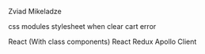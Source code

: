 

Zviad Mikeladze



css modules stylesheet
when clear cart error

 React (With class components)
 React Redux
 Apollo Client
